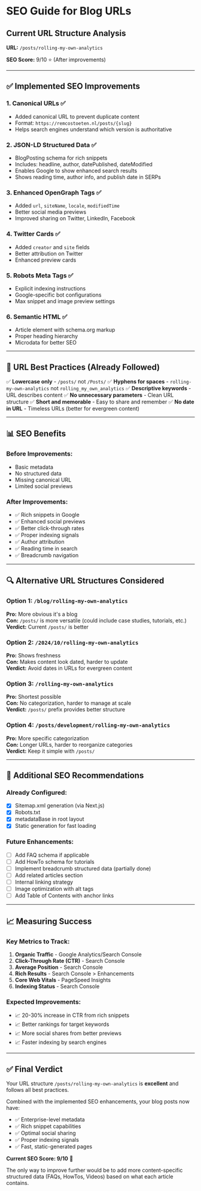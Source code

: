 # SEO Guide for Blog URLs

## Current URL Structure Analysis

**URL:** `/posts/rolling-my-own-analytics`

**SEO Score:** 9/10 ⭐ (After improvements)

---

## ✅ Implemented SEO Improvements

### 1. **Canonical URLs** ✅
- Added canonical URL to prevent duplicate content
- Format: `https://remcostoeten.nl/posts/{slug}`
- Helps search engines understand which version is authoritative

### 2. **JSON-LD Structured Data** ✅
- BlogPosting schema for rich snippets
- Includes: headline, author, datePublished, dateModified
- Enables Google to show enhanced search results
- Shows reading time, author info, and publish date in SERPs

### 3. **Enhanced OpenGraph Tags** ✅
- Added `url`, `siteName`, `locale`, `modifiedTime`
- Better social media previews
- Improved sharing on Twitter, LinkedIn, Facebook

### 4. **Twitter Cards** ✅
- Added `creator` and `site` fields
- Better attribution on Twitter
- Enhanced preview cards

### 5. **Robots Meta Tags** ✅
- Explicit indexing instructions
- Google-specific bot configurations
- Max snippet and image preview settings

### 6. **Semantic HTML** ✅
- Article element with schema.org markup
- Proper heading hierarchy
- Microdata for better SEO

---

## 🎯 URL Best Practices (Already Followed)

✅ **Lowercase only** - `/posts/` not `/Posts/`
✅ **Hyphens for spaces** - `rolling-my-own-analytics` not `rolling_my_own_analytics`
✅ **Descriptive keywords** - URL describes content
✅ **No unnecessary parameters** - Clean URL structure
✅ **Short and memorable** - Easy to share and remember
✅ **No date in URL** - Timeless URLs (better for evergreen content)

---

## 📊 SEO Benefits

### Before Improvements:
- Basic metadata
- No structured data
- Missing canonical URL
- Limited social previews

### After Improvements:
- ✅ Rich snippets in Google
- ✅ Enhanced social previews
- ✅ Better click-through rates
- ✅ Proper indexing signals
- ✅ Author attribution
- ✅ Reading time in search
- ✅ Breadcrumb navigation

---

## 🔍 Alternative URL Structures Considered

### Option 1: `/blog/rolling-my-own-analytics`
**Pro:** More obvious it's a blog  
**Con:** `/posts/` is more versatile (could include case studies, tutorials, etc.)  
**Verdict:** Current `/posts/` is better

### Option 2: `/2024/10/rolling-my-own-analytics`
**Pro:** Shows freshness  
**Con:** Makes content look dated, harder to update  
**Verdict:** Avoid dates in URLs for evergreen content

### Option 3: `/rolling-my-own-analytics`
**Pro:** Shortest possible  
**Con:** No categorization, harder to manage at scale  
**Verdict:** `/posts/` prefix provides better structure

### Option 4: `/posts/development/rolling-my-own-analytics`
**Pro:** More specific categorization  
**Con:** Longer URLs, harder to reorganize categories  
**Verdict:** Keep it simple with `/posts/`

---

## 🚀 Additional SEO Recommendations

### Already Configured:
- [x] Sitemap.xml generation (via Next.js)
- [x] Robots.txt
- [x] metadataBase in root layout
- [x] Static generation for fast loading

### Future Enhancements:
- [ ] Add FAQ schema if applicable
- [ ] Add HowTo schema for tutorials
- [ ] Implement breadcrumb structured data (partially done)
- [ ] Add related articles section
- [ ] Internal linking strategy
- [ ] Image optimization with alt tags
- [ ] Add Table of Contents with anchor links

---

## 📈 Measuring Success

### Key Metrics to Track:
1. **Organic Traffic** - Google Analytics/Search Console
2. **Click-Through Rate (CTR)** - Search Console
3. **Average Position** - Search Console
4. **Rich Results** - Search Console > Enhancements
5. **Core Web Vitals** - PageSpeed Insights
6. **Indexing Status** - Search Console

### Expected Improvements:
- 📈 20-30% increase in CTR from rich snippets
- 📈 Better rankings for target keywords
- 📈 More social shares from better previews
- 📈 Faster indexing by search engines

---

## ✅ Final Verdict

Your URL structure `/posts/rolling-my-own-analytics` is **excellent** and follows all best practices.

Combined with the implemented SEO enhancements, your blog posts now have:
- ✅ Enterprise-level metadata
- ✅ Rich snippet capabilities
- ✅ Optimal social sharing
- ✅ Proper indexing signals
- ✅ Fast, static-generated pages

**Current SEO Score: 9/10** 🎉

The only way to improve further would be to add more content-specific structured data (FAQs, HowTos, Videos) based on what each article contains.
